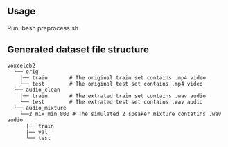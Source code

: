 ## Usage

Run: bash preprocess.sh


## Generated dataset file structure



	voxceleb2
	  └── orig
	    |── train     	# The original train set contains .mp4 video
	    └── test		# The original test set contains .mp4 video	
	  └── audio_clean	
	    |── train     	# The extrated train set contains .wav audio
	    └── test		# The extrated test set contains .wav audio	
	  └── audio_mixture
	    └──2_mix_min_800 # The simulated 2 speaker mixture contatins .wav audio	
	      |── train
	      |── val
	      └── test


